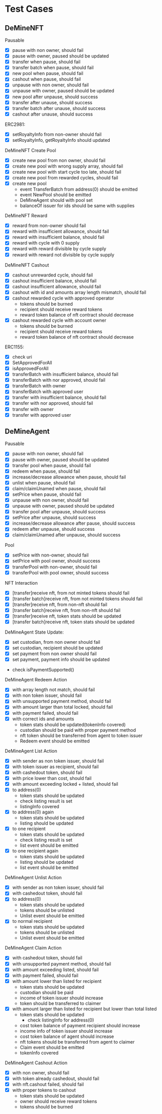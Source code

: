 # Test Cases

## DeMineNFT

Pausable
 - [x] pause with non owner, should fail
 - [x] pause with owner, paused should be updated
 - [x] transfer when pause, should fail
 - [x] transfer batch when pause, should fail
 - [x] new pool when pause, should fail
 - [x] cashout when pause, should fail
 - [x] unpause with non owner, should fail
 - [x] unpause with owner, paused should be updated
 - [x] new pool after unpause, should success
 - [x] transfer after unause, should success
 - [x] transfer batch after unause, should success
 - [x] cashout after unause, should success

ERC2981:
 - [x] setRoyaltyInfo from non-owner should fail
 - [x] setRoyaltyInfo, getRoyaltyInfo should updated

DeMineNFT Create Pool
 - [x] create new pool from non owner, should fail
 - [x] create new pool with wrong supply array, should fail
 - [x] create new pool with start cycle too late, should fail
 - [x] create new pool from rewarded cycles, should fail
 - [x] create new pool
    - event TransferBatch from address(0) should be emitted
    - event NewPool should be emitted
    - DeMineAgent should with pool set
    - balanceOf issuer for ids should be same with supplies

DeMineNFT Reward
 - [x] reward from non-owner should fail
 - [x] reward with insufficient allowance, should fail
 - [x] reward with insufficient balance, should fail
 - [x] reward with cycle with 0 supply
 - [x] reward with reward divisible by cycle supply
 - [x] reward with reward not divisible by cycle supply

DeMineNFT Cashout
 - [x] cashout unrewarded cycle, should fail
 - [x] cashout insufficient balance, should fail
 - [x] cashout insufficient allowance, should fail
 - [x] cashout with id and amounts array length mismatch, should fail
 - [x] cashout rewarded cycle with approved operator
    - tokens should be burned
    - recipient should receive reward tokens
    - reward token balance of nft contract should decrease
 - [x] cashout rewarded cycle with account owner
    - tokens should be burned
    - recipient should receive reward tokens
    - reward token balance of nft contract should decrease

ERC1155:
 - [x] check uri
 - [x] SetApprovedForAll
 - [x] isApprovedForAll
 - [x] transferBatch with insufficient balance, should fail
 - [x] transferBatch with nor approved, should fail
 - [x] transferBatch with owner
 - [x] transferBatch with approved user
 - [x] transfer with insufficient balance, should fail
 - [x] transfer with nor approved, should fail
 - [x] transfer with owner
 - [x] transfer with approved user

## DeMineAgent

Pausable
 - [x] pause with non owner, should fail
 - [x] pause with owner, paused should be updated
 - [x] transfer pool when pause, should fail
 - [x] redeem when pause, should fail
 - [x] increase/decrease allowance when pause, should fail
 - [x] unlist when pause, should fail
 - [x] claim/claimUnamed when pause, should fail
 - [x] setPrice when pause, should fail
 - [x] unpause with non owner, should fail
 - [x] unpause with owner, paused should be updated
 - [x] transfer pool after unpause, should success
 - [x] setPrice after unpause, should success
 - [x] increase/decrease allowance after pause, should success
 - [x] redeem after unpause, should success
 - [x] claim/claimUnamed after unpause, should success

Pool
 - [x] setPrice with non-owner, should fail
 - [x] setPrice with pool owner, should success
 - [x] transferPool with non-owner, should fail
 - [x] transferPool with pool owner, should success

NFT Interaction
 - [x] [transfer]receive nft, from not minted tokens should fail
 - [x] [transfer batch]receive nft, from not minted tokens should fail
 - [x] [transfer]receive nft, from non-nft should fail
 - [x] [transfer batch]receive nft, from non-nft should fail
 - [x] [transfer]receive nft, token stats should be updated
 - [x] [transfer batch]receive nft, token stats should be updated

DeMineAgent State Update:
 - [x] set custodian, from non owner should fail
 - [x] set custodian, recipient should be updated
 - [x] set payment from non owner should fail
 - [x] set payment, payment info should be updated
  - check isPaymentSupported()

DeMineAgent Redeem Action
 - [x] with array length not match, should fail
 - [x] with non token issuer, should fail
 - [x] with unsupported payment method, should fail
 - [x] with amount larger than total locked, should fail
 - [x] with payment failed, should fail
 - [x] with correct ids and amounts
    - token stats should be updated(tokenInfo covered)
    - custodian should be paid with proper payment method
    - nft token should be transferred from agent to token issuer
    - Redeem event should be emitted

DeMineAgent List Action
 - [x] with sender as non token issuer, should fail
 - [x] with token issuer as recipient, should fail
 - [x] with cashedout token, should fail
 - [x] with price lower than cost, should fail
 - [x] with amount exceeding locked + listed, should fail
 - [x] to address(0)
     - token stats should be updated
     - check listing result is set
     - listingInfo covered
 - [x] to address(0) again
     - token stats should be updated
     - listing should be updated
 - [x] to one recipient
     - token stats should be updated
     - check listing result is set
     - list event should be emitted
 - [x] to one recipient again
     - token stats should be updated
     - listing should be updated
     - list event should be emitted

DeMineAgent Unlist Action
 - [x] with sender as non token issuer, should fail
 - [x] with cashedout token, should fail
 - [x] to address(0)
    - token stats should be updated
    - tokens should be unlisted
    - Unlist event should be emitted
 - [x] to normal recipient
    - token stats should be updated
    - tokens should be unlisted
    - Unlist event should be emitted

DeMineAgent Claim Action
 - [x] with cashedout token, should fail
 - [x] with unsupported payment method, should fail
 - [x] with amount exceeding listed, should fail
 - [x] with payment failed, should fail
 - [x] with amount lower than listed for recipient
    - token stats should be updated
    - custodian should be paid
    - income of token issuer should increase
    - token should be transferred to claimer
 - [x] with amount larger than listed for recipient but lower than total listed
    - token stats should be updated
      - check listingInfo for address(0)
    - cost token balance of payment recipient should increase
    - income info of token issuer should increase
    - cost token balance of agent should increase
    - nft tokens should be transferred from agent to claimer
    - Claim event should be emitted
    - tokenInfo covered

DeMineAgent Cashout Action
 - [x] with non owner, should fail
 - [x] with token already cashedout, should fail
 - [x] with nft.cashout failed, should fail
 - [x] with proper tokens to cashout
    - token stats should be updated
    - owner should receive reward tokens
    - tokens should be burned
